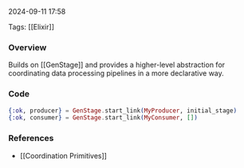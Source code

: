 
2024-09-11 17:58

Tags: [[Elixir]]

### Overview
Builds on [[GenStage]] and provides a higher-level abstraction for coordinating data processing pipelines in a more declarative way.

### Code
```elixir
{:ok, producer} = GenStage.start_link(MyProducer, initial_stage)
{:ok, consumer} = GenStage.start_link(MyConsumer, [])
```

### References
- [[Coordination Primitives]]

